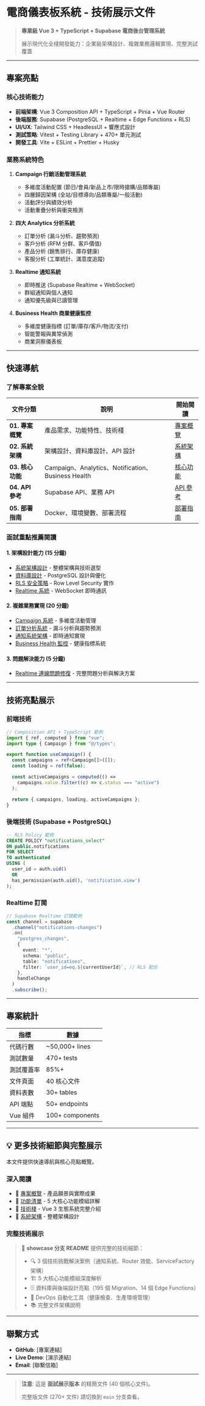 # 電商儀表板系統 - 技術展示文件

> **專業級 Vue 3 + TypeScript + Supabase 電商後台管理系統**
>
> 展示現代化全棧開發能力：企業級架構設計、複雜業務邏輯實現、完整測試覆蓋

---

## 專案亮點

### 核心技術能力

- **前端架構**: Vue 3 Composition API + TypeScript + Pinia + Vue Router
- **後端服務**: Supabase (PostgreSQL + Realtime + Edge Functions + RLS)
- **UI/UX**: Tailwind CSS + HeadlessUI + 響應式設計
- **測試策略**: Vitest + Testing Library + 470+ 單元測試
- **開發工具**: Vite + ESLint + Prettier + Husky

### 業務系統特色

1. **Campaign 行銷活動管理系統**

   - 多維度活動配置 (節日/會員/新品上市/限時搶購/品類專屬)
   - 四層歸因架構 (全站/目標導向/品類專屬/一般活動)
   - 活動評分與績效分析
   - 活動重疊分析與衝突檢測

2. **四大 Analytics 分析系統**

   - 訂單分析 (漏斗分析、趨勢預測)
   - 客戶分析 (RFM 分群、客戶價值)
   - 產品分析 (銷售排行、庫存健康)
   - 客服分析 (工單統計、滿意度追蹤)

3. **Realtime 通知系統**

   - 即時推送 (Supabase Realtime + WebSocket)
   - 群組通知與個人通知
   - 通知優先級與已讀管理

4. **Business Health 商業健康監控**
   - 多維度健康指標 (訂單/庫存/客戶/物流/支付)
   - 智能警報與異常偵測
   - 商業洞察儀表板

---

## 快速導航

### 了解專案全貌

| 文件分類         | 說明                                               | 開始閱讀                                          |
| ---------------- | -------------------------------------------------- | ------------------------------------------------- |
| **01. 專案概覽** | 產品需求、功能特性、技術棧                         | [專案概覽](./01-project/project-overview)         |
| **02. 系統架構** | 架構設計、資料庫設計、API 設計                     | [系統架構](./02-architecture/system-architecture) |
| **03. 核心功能** | Campaign、Analytics、Notification、Business Health | [核心功能](./03-core-features/campaign/overview)  |
| **04. API 參考** | Supabase API、業務 API                             | [API 參考](./04-api-reference/supabase-reference) |
| **05. 部署指南** | Docker、環境變數、部署流程                         | [部署指南](./05-deployment/DEPLOYMENT)            |

### 面試重點推薦閱讀

#### 1. 架構設計能力 (15 分鐘)

- [系統架構設計](./02-architecture/system-architecture) - 整體架構與技術選型
- [資料庫設計](./02-architecture/database-design) - PostgreSQL 設計與優化
- [RLS 安全策略](./02-architecture/rls-security) - Row Level Security 實作
- [Realtime 系統](./02-architecture/realtime-system) - WebSocket 即時通訊

#### 2. 複雜業務實現 (20 分鐘)

- [Campaign 系統](./03-core-features/campaign/overview) - 多維度活動管理
- [訂單分析系統](./03-core-features/analytics/order-analytics) - 漏斗分析與趨勢預測
- [通知系統架構](./03-core-features/notification/architecture) - 即時通知實現
- [Business Health 監控](./03-core-features/business-health/system-design) - 健康指標系統

#### 3. 問題解決能力 (5 分鐘)

- [Realtime 連線問題修復](./REALTIME_FIX_SUMMARY) - 完整問題分析與解決方案

---

## 技術亮點展示

### 前端技術

```typescript
// Composition API + TypeScript 範例
import { ref, computed } from "vue";
import type { Campaign } from "@/types";

export function useCampaign() {
  const campaigns = ref<Campaign[]>([]);
  const loading = ref(false);

  const activeCampaigns = computed(() =>
    campaigns.value.filter((c) => c.status === "active")
  );

  return { campaigns, loading, activeCampaigns };
}
```

### 後端技術 (Supabase + PostgreSQL)

```sql
-- RLS Policy 範例
CREATE POLICY "notifications_select"
ON public.notifications
FOR SELECT
TO authenticated
USING (
  user_id = auth.uid()
  OR
  has_permission(auth.uid(), 'notification.view')
);
```

### Realtime 訂閱

```typescript
// Supabase Realtime 訂閱範例
const channel = supabase
  .channel("notifications-changes")
  .on(
    "postgres_changes",
    {
      event: "*",
      schema: "public",
      table: "notifications",
      filter: `user_id=eq.${currentUserId}`, // RLS 配合
    },
    handleChange
  )
  .subscribe();
```

---

## 專案統計

| 指標       | 數據            |
| ---------- | --------------- |
| 代碼行數   | ~50,000+ lines  |
| 測試數量   | 470+ tests      |
| 測試覆蓋率 | 85%+            |
| 文件頁面   | 40 核心文件     |
| 資料表數   | 30+ tables      |
| API 端點   | 50+ endpoints   |
| Vue 組件   | 100+ components |

---

## 💡 更多技術細節與完整展示

本文件提供快速導航與核心亮點概覽。

### 深入閱讀

- 📖 [專案概覽](./01-project/project-overview.md) - 產品願景與實際成果
- 📖 [功能清單](./01-project/features.md) - 5 大核心功能模組詳解
- 📖 [技術棧](./01-project/tech-stack.md) - Vue 3 生態系統完整介紹
- 📖 [系統架構](./02-architecture/system-architecture.md) - 整體架構設計

### 完整技術展示

> 📌 **showcase 分支 README** 提供完整的技術細節：
>
> - 🔍 3 個技術挑戰解決案例（通知系統、Router 效能、ServiceFactory 架構）
> - 🏗️ 5 大核心功能模組深度解析
> - 🗄️ 資料庫與後端設計亮點（195 個 Migration、14 個 Edge Functions）
> - 🔧 DevOps 自動化工具（健康檢查、生產環境管理）
> - 📚 完整文件架構說明

---

## 聯繫方式

- **GitHub**: [專案連結]
- **Live Demo**: [演示連結]
- **Email**: [聯繫信箱]

---

> **注意**: 這是 **面試展示版本** 的精簡文件 (40 個核心文件)。
>
> 完整版文件 (270+ 文件) 請切換到 `main` 分支查看。
